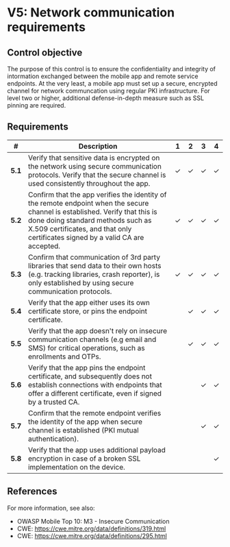 # V5: Network communication requirements

## Control objective

The purpose of this control is to ensure the confidentiality and integrity of intormation exchanged between the mobile app and remote service endpoints. At the very least, a mobile app must set up a secure, encrypted channel for network communcation using regular PKI infrastructure. For level two or higher, additional defense-in-depth measure such as SSL pinning are required.

## Requirements

| # | Description | 1 | 2 | 3 | 4 |
| --- | --- | --- | --- | --- | --- |
| **5.1** | Verify that sensitive data is encrypted on the network using secure communication protocols. Verify that the secure channel is used consistently throughout the app. | ✓ | ✓ | ✓ | ✓ |
| **5.2** | Confirm that the app verifies the identity of the remote endpoint when the secure channel is established. Verify that this is done doing standard methods such as X.509 certificates, and that only certificates signed by a valid CA are accepted. | ✓ | ✓ | ✓ | ✓ |
| **5.3** | Confirm that communication of 3rd party libraries that send data to their own hosts (e.g. tracking libraries, crash reporter), is only established by using secure communication protocols. | ✓ | ✓ | ✓ | ✓ |
| **5.4** | Verify that the app either uses its own certificate store, or pins the endpoint certificate. |   | ✓  | ✓ | ✓ |
| **5.5** | Verify that the app doesn't rely on insecure communication channels (e.g email and SMS) for critical operations, such as enrollments and OTPs. |   | ✓ | ✓ | ✓ |
| **5.6** | Verify that the app pins the endpoint certificate, and subsequently does not establish connections with endpoints that offer a different certificate, even if signed by a trusted CA. |   |   | ✓ | ✓ |
| **5.7** | Confirm that the remote endpoint verifies the identity of the app when secure channel is established (PKI mutual authentication). |   |   | ✓ | ✓ |
| **5.8** | Verify that the app uses additional payload encryption in case of a broken SSL implementation on the device. |   |   |  | ✓ |

## References

For more information, see also:

- OWASP Mobile Top 10:  M3 - Insecure Communication
- CWE: https://cwe.mitre.org/data/definitions/319.html
- CWE: https://cwe.mitre.org/data/definitions/295.html
